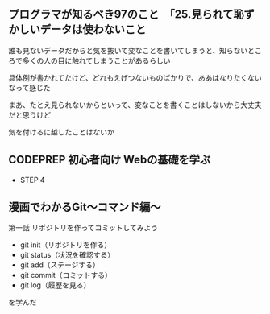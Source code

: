 ## プログラマが知るべき97のこと　「25.見られて恥ずかしいデータは使わないこと
誰も見ないデータだからと気を抜いて変なことを書いてしまうと、知らないところで多くの人の目に触れてしまうことがあるらしい

具体例が書かれてたけど、どれもえげつないものばかりで、ああはなりたくないなって感じた

まあ、たとえ見られないからといって、変なことを書くことはしないから大丈夫だと思うけど

気を付けるに越したことはないか

## CODEPREP 初心者向け Webの基礎を学ぶ
- STEP 4

## 漫画でわかるGit～コマンド編～
第一話 リポジトリを作ってコミットしてみよう

- git init（リポジトリを作る）
- git status（状況を確認する）
- git add（ステージする）
- git commit（コミットする）
- git log（履歴を見る）

を学んだ

